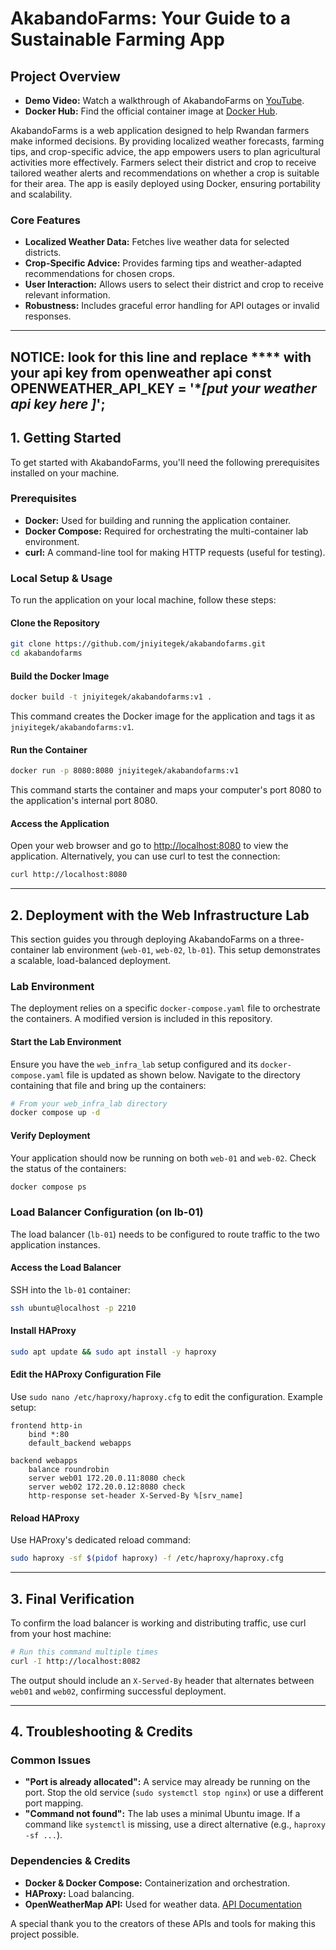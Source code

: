 # AkabandoFarms: Your Guide to a Sustainable Farming App

## Project Overview

- **Demo Video:** Watch a walkthrough of AkabandoFarms on [YouTube](https://youtu.be/GMghTVNDxxw).
- **Docker Hub:** Find the official container image at [Docker Hub](https://hub.docker.com/r/jniyitegek/akabandofarms/tags).

AkabandoFarms is a web application designed to help Rwandan farmers make informed decisions. By providing localized weather forecasts, farming tips, and crop-specific advice, the app empowers users to plan agricultural activities more effectively. Farmers select their district and crop to receive tailored weather alerts and recommendations on whether a crop is suitable for their area. The app is easily deployed using Docker, ensuring portability and scalability.

### Core Features

- **Localized Weather Data:** Fetches live weather data for selected districts.
- **Crop-Specific Advice:** Provides farming tips and weather-adapted recommendations for chosen crops.
- **User Interaction:** Allows users to select their district and crop to receive relevant information.
- **Robustness:** Includes graceful error handling for API outages or invalid responses.

---
## NOTICE: look for this line and replace **** with your api key from openweather api const OPENWEATHER_API_KEY = '****[put your weather api key here ]***';

## 1. Getting Started

To get started with AkabandoFarms, you'll need the following prerequisites installed on your machine.

### Prerequisites

- **Docker:** Used for building and running the application container.
- **Docker Compose:** Required for orchestrating the multi-container lab environment.
- **curl:** A command-line tool for making HTTP requests (useful for testing).

### Local Setup & Usage

To run the application on your local machine, follow these steps:

#### Clone the Repository

```bash
git clone https://github.com/jniyitegek/akabandofarms.git
cd akabandofarms
```

#### Build the Docker Image

```bash
docker build -t jniyitegek/akabandofarms:v1 .
```
This command creates the Docker image for the application and tags it as `jniyitegek/akabandofarms:v1`.

#### Run the Container

```bash
docker run -p 8080:8080 jniyitegek/akabandofarms:v1
```
This command starts the container and maps your computer's port 8080 to the application's internal port 8080.

#### Access the Application

Open your web browser and go to [http://localhost:8080](http://localhost:8080) to view the application. Alternatively, you can use curl to test the connection:

```bash
curl http://localhost:8080
```

---

## 2. Deployment with the Web Infrastructure Lab

This section guides you through deploying AkabandoFarms on a three-container lab environment (`web-01`, `web-02`, `lb-01`). This setup demonstrates a scalable, load-balanced deployment.

### Lab Environment

The deployment relies on a specific `docker-compose.yaml` file to orchestrate the containers. A modified version is included in this repository.

#### Start the Lab Environment

Ensure you have the `web_infra_lab` setup configured and its `docker-compose.yaml` file is updated as shown below. Navigate to the directory containing that file and bring up the containers:

```bash
# From your web_infra_lab directory
docker compose up -d
```

#### Verify Deployment

Your application should now be running on both `web-01` and `web-02`. Check the status of the containers:

```bash
docker compose ps
```

### Load Balancer Configuration (on lb-01)

The load balancer (`lb-01`) needs to be configured to route traffic to the two application instances.

#### Access the Load Balancer

SSH into the `lb-01` container:

```bash
ssh ubuntu@localhost -p 2210
```

#### Install HAProxy

```bash
sudo apt update && sudo apt install -y haproxy
```

#### Edit the HAProxy Configuration File

Use `sudo nano /etc/haproxy/haproxy.cfg` to edit the configuration. Example setup:

```
frontend http-in
    bind *:80
    default_backend webapps

backend webapps
    balance roundrobin
    server web01 172.20.0.11:8080 check
    server web02 172.20.0.12:8080 check
    http-response set-header X-Served-By %[srv_name]
```

#### Reload HAProxy

Use HAProxy's dedicated reload command:

```bash
sudo haproxy -sf $(pidof haproxy) -f /etc/haproxy/haproxy.cfg
```

---

## 3. Final Verification

To confirm the load balancer is working and distributing traffic, use curl from your host machine:

```bash
# Run this command multiple times
curl -I http://localhost:8082
```

The output should include an `X-Served-By` header that alternates between `web01` and `web02`, confirming successful deployment.

---

## 4. Troubleshooting & Credits

### Common Issues

- **"Port is already allocated":** A service may already be running on the port. Stop the old service (`sudo systemctl stop nginx`) or use a different port mapping.
- **"Command not found":** The lab uses a minimal Ubuntu image. If a command like `systemctl` is missing, use a direct alternative (e.g., `haproxy -sf ...`).

### Dependencies & Credits

- **Docker & Docker Compose:** Containerization and orchestration.
- **HAProxy:** Load balancing.
- **OpenWeatherMap API:** Used for weather data. [API Documentation](https://openweathermap.org/api)

A special thank you to the creators of these APIs and tools for making this project possible.